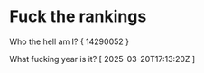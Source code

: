 # Fuck the rankings

Who the hell am I?
{ 14290052 }

What fucking year is it?
[ 2025-03-20T17:13:20Z ]
